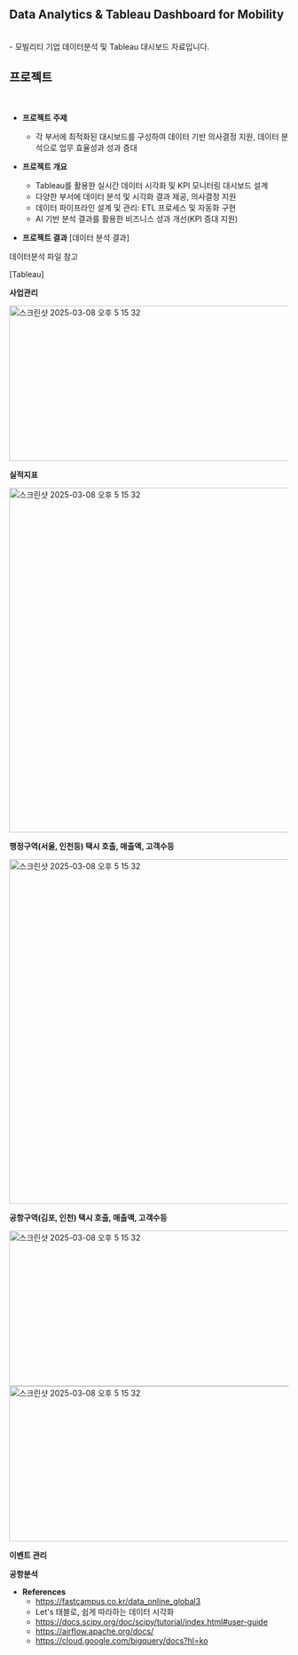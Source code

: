 ## Data Analytics & Tableau Dashboard for Mobility

<br>
- 모빌리티 기업 데이터분석 및 Tableau 대시보드 자료입니다.


## 프로젝트
<br>

- **프로젝트 주제**
  - 각 부서에 최적화된 대시보드를 구성하여 데이터 기반 의사결정 지원, 데이터 분석으로 업무 효율성과 성과 증대


- **프로젝트 개요**
  -	Tableau를 활용한 실시간 데이터 시각화 및 KPI 모니터링 대시보드 설계
  -	다양한 부서에 데이터 분석 및 시각화 결과 제공, 의사결정 지원
  -	데이터 파이프라인 설계 및 관리: ETL 프로세스 및 자동화 구현
  -	AI 기반 분석 결과를 활용한 비즈니스 성과 개선(KPI 증대 지원)


- **프로젝트 결과**
[데이터 분석 결과]

데이터분석 파일 참고



[Tableau]

**사업관리**

<img width="621" height = "280" alt="스크린샷 2025-03-08 오후 5 15 32" src="https://github.com/user-attachments/assets/71824857-964f-47ce-b5ef-7da8ff994fca" />

**실적지표**

<img width="621" alt="스크린샷 2025-03-08 오후 5 15 32" src="https://github.com/user-attachments/assets/fbddce2a-902b-4af4-9555-26a67403b8ef" />

**행정구역(서울, 인천등) 택시 호출, 매출액, 고객수등**

<img width="621" alt="스크린샷 2025-03-08 오후 5 15 32" src="https://github.com/user-attachments/assets/b957bd05-581f-4468-9765-9e1cca0c2c89" />

**공항구역(김포, 인천) 택시 호출, 매출액, 고객수등**

<img width="621" height = "280" alt="스크린샷 2025-03-08 오후 5 15 32" src="https://github.com/user-attachments/assets/657eed8c-6ec0-490b-adf4-fac07d4dcfa0" />
<img width="621" height = "280" alt="스크린샷 2025-03-08 오후 5 15 32" src="https://github.com/user-attachments/assets/7d0e4e27-98ad-4470-9e63-4ee4b7fc8851" />

**이벤트 관리**


**공항분석**

- **References**
  - https://fastcampus.co.kr/data_online_global3
  - Let's 태블로, 쉽게 따라하는 데이터 시각화
  - https://docs.scipy.org/doc/scipy/tutorial/index.html#user-guide
  - https://airflow.apache.org/docs/
  - https://cloud.google.com/bigquery/docs?hl=ko

     
<br><br>

